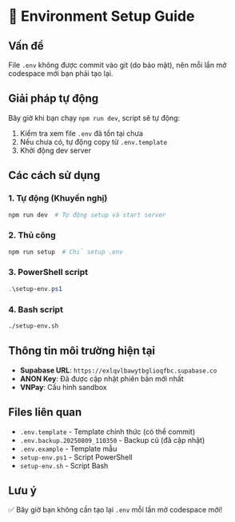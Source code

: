 # 🔧 Environment Setup Guide

## Vấn đề
File `.env` không được commit vào git (do bảo mật), nên mỗi lần mở codespace mới bạn phải tạo lại.

## Giải pháp tự động
Bây giờ khi bạn chạy `npm run dev`, script sẽ tự động:
1. Kiểm tra xem file `.env` đã tồn tại chưa
2. Nếu chưa có, tự động copy từ `.env.template` 
3. Khởi động dev server

## Các cách sử dụng

### 1. Tự động (Khuyến nghị)
```bash
npm run dev  # Tự động setup và start server
```

### 2. Thủ công
```bash
npm run setup  # Chỉ setup .env
```

### 3. PowerShell script
```powershell
.\setup-env.ps1
```

### 4. Bash script
```bash
./setup-env.sh
```

## Thông tin môi trường hiện tại
- **Supabase URL**: `https://exlqvlbawytbglioqfbc.supabase.co`
- **ANON Key**: Đã được cập nhật phiên bản mới nhất
- **VNPay**: Cấu hình sandbox

## Files liên quan
- `.env.template` - Template chính thức (có thể commit)
- `.env.backup.20250809_110350` - Backup cũ (đã cập nhật)
- `.env.example` - Template mẫu
- `setup-env.ps1` - Script PowerShell
- `setup-env.sh` - Script Bash

## Lưu ý
✅ Bây giờ bạn không cần tạo lại `.env` mỗi lần mở codespace mới!

